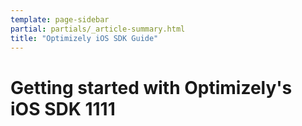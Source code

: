 ```yaml
---
template: page-sidebar
partial: partials/_article-summary.html
title: "Optimizely iOS SDK Guide"
---
```


# Getting started with Optimizely's iOS SDK 1111
